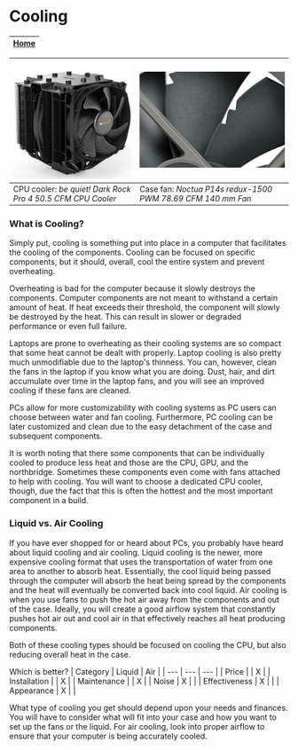 # Cooling

|[Home](README.md) | 
| -------- |

|![CPU cooler](cpucooler.jpg) | ![fan](fan.jpg)  |
| --- | --- |
| CPU cooler: *be quiet! Dark Rock Pro 4 50.5 CFM CPU Cooler* | Case fan: *Noctua P14s redux-1500 PWM 78.69 CFM 140 mm Fan* |

### What is Cooling?
Simply put, cooling is something put into place in a computer that facilitates the cooling of the components. Cooling can be focused on specific components, but it should, overall, cool the entire system and prevent overheating.

Overheating is bad for the computer because it slowly destroys the components. Computer components are not meant to withstand a certain amount of heat. If heat exceeds their threshold, the component will slowly be destroyed by the heat. This can result in slower or degraded performance or even full failure.

Laptops are prone to overheating as their cooling systems are so compact that some heat cannot be dealt with properly. Laptop cooling is also pretty much unmodifiable due to the laptop's thinness. You can, however, clean the fans in the laptop if you know what you are doing. Dust, hair, and dirt accumulate over time in the laptop fans, and you will see an improved cooling if these fans are cleaned.

PCs allow for more customizability with cooling systems as PC users can choose between water and fan cooling. Furthermore, PC cooling can be later customized and clean due to the easy detachment of the case and subsequent components.

It is worth noting that there some components that can be individually cooled to produce less heat and those are the CPU, GPU, and the northbridge. Sometimes these components even come with fans attached to help with cooling. You will want to choose a dedicated CPU cooler, though, due the fact that this is often the hottest and the most important component in a build.

### Liquid vs. Air Cooling
If you have ever shopped for or heard about PCs, you probably have heard about liquid cooling and air cooling. Liquid cooling is the newer, more expensive cooling format that uses the transportation of water from one area to another to absorb heat. Essentially, the cool liquid being passed through the computer will absorb the heat being spread by the components and the heat will eventually be converted back into cool liquid. Air cooling is when you use fans to push the hot air away from the components and out of the case. Ideally, you will create a good airflow system that constantly pushes hot air out and cool air in that effectively reaches all heat producing components.

Both of these cooling types should be focused on cooling the CPU, but also reducing overall heat in the case.

Which is better?
| Category | Liquid | Air |
| --- | --- |  --- |
| Price |  | X |
| Installation |  | X |
| Maintenance |  | X |
| Noise | X |  |
| Effectiveness | X |  |
| Appearance | X |  |

What type of cooling you get should depend upon your needs and finances. You will have to consider what will fit into your case and how you want to set up the fans or the liquid. For air cooling, look into proper airflow to ensure that your computer is being accurately cooled.